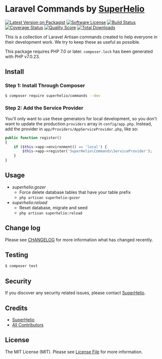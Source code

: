 # Laravel Commands by [SuperHelio](link-author)

[![Latest Version on Packagist][ico-version]][link-packagist]
[![Software License][ico-license]](LICENSE.md)
[![Build Status][ico-travis]][link-travis]
[![Coverage Status][ico-scrutinizer]][link-scrutinizer]
[![Quality Score][ico-code-quality]][link-code-quality]
[![Total Downloads][ico-downloads]][link-downloads]

This is a collection of Laravel Artisan commands created to help everyone
in their development work. We try to keep these as useful as possible.

This package requires PHP 7.0 or later. `composer.lock` has been generated with PHP v7.0.23.

## Install

### Step 1: Install Through Composer

``` bash
$ composer require superhelio/commands --dev
```

### Step 2: Add the Service Provider

You'll only want to use these generators for local development, so you don't want to update the production `providers` array in `config/app.php`. Instead, add the provider in `app/Providers/AppServiceProvider.php`, like so:

```php
public function register()
{
    if ($this->app->environment() == 'local') {
        $this->app->register('SuperHelio\Commands\ServiceProvider');
    }
}
```

## Usage

- *superhelio:gozer*
    - Force delete database tables that have your table prefix
    - `php artisan superhelio:gozer`
- *superhelio:reload*
    - Reset database, migrate and seed
    - `php artisan superhelio:reload`

## Change log

Please see [CHANGELOG](CHANGELOG.md) for more information what has changed recently.

## Testing

``` bash
$ composer test
```

## Security

If you discover any security related issues, please contact [SuperHelio](link-author).

## Credits

- [SuperHelio][link-author]
- [All Contributors][link-contributors]

## License

The MIT License (MIT). Please see [License File](LICENSE.md) for more information.

[ico-version]: https://img.shields.io/packagist/v/superhelio/commands.svg?style=flat-square
[ico-license]: https://img.shields.io/badge/license-MIT-brightgreen.svg?style=flat-square
[ico-travis]: https://img.shields.io/travis/superhelio/commands/master.svg?style=flat-square
[ico-scrutinizer]: https://img.shields.io/scrutinizer/coverage/g/superhelio/commands.svg?style=flat-square
[ico-code-quality]: https://img.shields.io/scrutinizer/g/superhelio/commands.svg?style=flat-square
[ico-downloads]: https://img.shields.io/packagist/dt/superhelio/commands.svg?style=flat-square

[link-packagist]: https://packagist.org/packages/superhelio/commands
[link-travis]: https://travis-ci.org/superhelio/commands
[link-scrutinizer]: https://scrutinizer-ci.com/g/superhelio/commands/code-structure
[link-code-quality]: https://scrutinizer-ci.com/g/superhelio/commands
[link-downloads]: https://packagist.org/packages/superhelio/commands
[link-author]: https://github.com/superhelio
[link-contributors]: https://github.com/superhelio/commands/graphs/contributors
[link-dbal]: https://packagist.org/packages/doctrine/dbal
